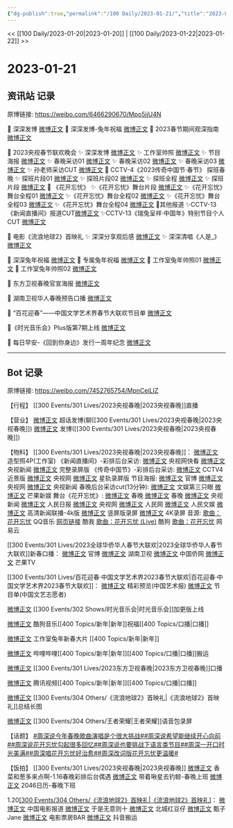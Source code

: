 ```yaml
---
{"dg-publish":true,"permalink":"/100 Daily/2023-01-21/","title":"2023-01-21","created":"2023-01-22T16:00:12.000+08:00","updated":"2023-08-28T20:33:20.263+08:00"}
---
```



<< [[100 Daily/2023-01-20\|2023-01-20]] | [[100 Daily/2023-01-22\|2023-01-22]] >>

# 2023-01-21

## 资讯站 记录

原博链接: https://weibo.com/6466290670/Mpo5jjU4N

🎊 深深发博 [微博正文](https://m.weibo.cn/6466290670/4860460966355403)
🎊 深深发博-兔年祝福 [微博正文](https://m.weibo.cn/6466290670/4860500963767028)
🎊 2023春节期间观深指南 [微博正文](https://m.weibo.cn/6466290670/4860405413839701)

🎊 2023央视春节联欢晚会
✨ 深深发博 [微博正文](https://m.weibo.cn/6466290670/4860492608440059)
✨ 工作室帅照 [微博正文](https://m.weibo.cn/6466290670/4860485024880443)
✨ 节目海报 [微博正文](https://m.weibo.cn/6466290670/4860339655017634)
✨ 春晚采访01 [微博正文](https://m.weibo.cn/6466290670/4860444965607523)
✨ 春晚采访02 [微博正文](https://m.weibo.cn/6466290670/4860398036323094)
✨ 春晚采访03 [微博正文](https://m.weibo.cn/6466290670/4860341815353537)
✨ 孙老师采访CUT [微博正文](https://m.weibo.cn/6466290670/4860358549832109)
🎊 CCTV-4《2023传奇中国节·春节》 探班春晚
✨ 探班片段01 [微博正文](https://m.weibo.cn/6466290670/4860421230304004)
✨ 探班片段02 [微博正文](https://m.weibo.cn/6466290670/4860391400935332)
✨ 探班全程 [微博正文](https://m.weibo.cn/6466290670/4860379295914027)
✨ 探班片段 [微博正文](https://m.weibo.cn/6466290670/4860371103649567)
🎊 《花开忘忧》
✨《花开忘忧》舞台片段 [微博正文](https://m.weibo.cn/6466290670/4860479120087861)
✨《花开忘忧》舞台全程01 [微博正文](https://m.weibo.cn/6466290670/4860482736099157)
✨《花开忘忧》舞台全程02 [微博正文](https://m.weibo.cn/6466290670/4860480281648105)
✨《花开忘忧》舞台全程03 [微博正文](https://m.weibo.cn/6466290670/4860479975468347)
✨《花开忘忧》舞台全程04 [微博正文](https://m.weibo.cn/6466290670/4860478952054675)
🎊其他报道
✨CCTV-13《新闻直播间》报道CUT[微博正文](https://m.weibo.cn/6466290670/4860316016443888)
✨CCTV-13《瑞兔呈祥·中国年》特别节目个人CUT [微博正文](https://m.weibo.cn/6466290670/4860505828631545)

🎊 电影《流浪地球2》首映礼
✨ 深深分享观后感 [微博正文](https://m.weibo.cn/6466290670/4860357316709751)
✨ 深深清唱《人是_》[微博正文](https://m.weibo.cn/6466290670/4860322974800556)

🎊 深深兔年祝福 [微博正文](https://m.weibo.cn/6466290670/4860312791025976)
🎊 专属兔年祝福 [微博正文](https://m.weibo.cn/6466290670/4860391052024505)
🎊 工作室兔年帅照01 [微博正文](https://m.weibo.cn/6466290670/4860387206104092)
🎊 工作室兔年帅照02 [微博正文](https://m.weibo.cn/6466290670/4860501505088135)

🎊 东方卫视春晚官宣海报 [微博正文](https://m.weibo.cn/6466290670/4860331371268113)

🎊 湖南卫视华人春晚预告口播 [微博正文](https://m.weibo.cn/6466290670/4860324195341413)

🎊 “百花迎春”——中国文学艺术界春节大联欢节目单 [微博正文](https://m.weibo.cn/6466290670/4860470882993885)

🎊《时光音乐会》Plus版第7期上线 [微博正文](https://m.weibo.cn/6466290670/4860331115678333)

🎊 每日早安-《回到你身边》发行一周年纪念 [微博正文](https://m.weibo.cn/6466290670/4860255496046376)

---
## Bot 记录

原博链接: https://weibo.com/7452765754/MpnCeiLIZ

【行程】
[[300 Events/301 Lives/2023央视春晚\|2023央视春晚]]直播

【营业】
[微博正文](https://m.weibo.cn/1736988591/4860456818969214) 超话发博(聊[[300 Events/301 Lives/2023央视春晚\|2023央视春晚]])
[微博正文](https://m.weibo.cn/1736988591/4860490007975170) 发博([[300 Events/301 Lives/2023央视春晚\|2023央视春晚]])

【物料】
[[300 Events/301 Lives/2023央视春晚\|2023央视春晚]]：
[微博正文](https://m.weibo.cn/7478855230/4860483083174276) 造型照4P(工作室)
《新闻直播间》-彩排后台采访:
[微博正文](https://m.weibo.cn/1977460817/4860333271811306) 央视网快看
[微博正文](https://m.weibo.cn/2656274875/4860392653723328) 央视新闻
[微博正文](https://m.weibo.cn/6466290670/4860316016443888) 完整录屏版
《传奇中国节》-彩排后台采访:
[微博正文](https://m.weibo.cn/2039753857/4860367823965591) CCTV4近景版
[微博正文](https://m.weibo.cn/3266943013/4860384403786605) 央视网
[微博正文](https://m.weibo.cn/6466290670/4860379295914027) 星轨录屏版
节目海报:
[微博正文](https://m.weibo.cn/3506728370/4860326028513773) 官博
[微博正文](https://m.weibo.cn/3266943013/4860319895127142) 央视网
[微博正文](https://m.weibo.cn/2656274875/4860316050002988) 央视新闻
春晚后台采访cut(13分钟):
[微博正文](https://m.weibo.cn/1371117067/4860480520200516) 文娱第三只眼
[微博正文](https://m.weibo.cn/1591169702/4860480370515811) 芒果新娱
舞台《花开忘忧》:
[微博正文](https://m.weibo.cn/3506728370/4860473973679670) 春晚
[微博正文](https://m.weibo.cn/3506728370/4860473281095807) 春晚
[微博正文](https://m.weibo.cn/2656274875/4860472337903328) 央视新闻
[微博正文](https://m.weibo.cn/2803301701/4860473915214544) 人民日报
[微博正文](https://m.weibo.cn/3266943013/4860472212071474) 央视网
[微博正文](https://m.weibo.cn/2286908003/4860476985454139) 人民网
[微博正文](https://m.weibo.cn/7362512027/4860476713079479) 人民文娱
[微博正文](https://m.weibo.cn/2140502770/4860478624373558) 高清新闻联播-4k版
[微博正文](https://m.weibo.cn/1786590437/4860474250766104) 竖屏版录屏
[微博正文](https://m.weibo.cn/1786590437/4860476795661406) 4K录屏
音源:
[歌曲：花开忘忧](https://weibo.cn/sinaurl?u=https%3A%2F%2Fc.y.qq.com%2Fbase%2Ffcgi-bin%2Fu%3F__%3DG99Yed0ucFf0) QQ音乐
[网页链接](https://weibo.cn/sinaurl?u=https%3A%2F%2Fm.kuwo.cn%2Fyinyue%2F259379862%3Ff%3Dip%26t%3Dsinawb) 酷我
[歌曲：花开忘忧 (Live)](https://weibo.cn/sinaurl?u=https%3A%2F%2Ft3.kugou.com%2Fsong.html%3Fid%3Df4BcZe1B7V2) 酷狗
[歌曲：花开忘忧](https://weibo.cn/sinaurl?u=http%3A%2F%2Fmusic.163.com%2Fshare%2Fsina%2Fdirect%2F18%2F2016388224%3Fuct2%3DR0Cv0EhwCTVHarERxcv6GA%253D%253D%26haspic%3D0%26dlt%3D0846) 网易云

[[300 Events/301 Lives/2023全球华侨华人春节大联欢\|2023全球华侨华人春节大联欢]]新春口播：
[微博正文](https://m.weibo.cn/5785156131/4860318117794670) 官博
[微博正文](https://m.weibo.cn/1638629382/4860318125395457) 湖南卫视
[微博正文](https://m.weibo.cn/5137261048/4860340763104654) 中国侨网
[微博正文](https://m.weibo.cn/1663088660/4860372726847354) 芒果TV

[[300 Events/301 Lives/百花迎春·中国文学艺术界2023春节大联欢\|百花迎春·中国文学艺术界2023春节大联欢]]：
[微博正文](https://m.weibo.cn/1943724947/4860257719551137) 精彩预览(中国艺术报)
[微博正文](https://m.weibo.cn/3211895913/4860467451790846) 节目单(中国文艺志愿者)

[微博正文](https://m.weibo.cn/6466290670/4860331115678333) [[300 Events/302 Shows/时光音乐会\|时光音乐会]]加更版上线

[微博正文](https://m.weibo.cn/1665103091/4860384798578411) 酷狗音乐[[400 Topics/新年\|新年]]祝福[[400 Topics/口播\|口播]]

[微博正文](https://m.weibo.cn/7478855230/4860378515511828) 工作室兔年新春大片 [[400 Topics/新年\|新年]]

[微博正文](https://m.weibo.cn/7495641082/4860334022334637) 哔哩哔哩[[400 Topics/新年\|新年]][[400 Topics/口播\|口播]]搬运

[微博正文](https://m.weibo.cn/3154827593/4860338249930874) [[300 Events/301 Lives/2023东方卫视春晚\|2023东方卫视春晚]]口播

[微博正文](https://m.weibo.cn/2591595652/4860311352115375) 腾讯视频[[400 Topics/新年\|新年]][[400 Topics/口播\|口播]]

[微博正文](https://m.weibo.cn/6436669966/4860342888306308) [[300 Events/304 Others/《流浪地球2》首映礼\|《流浪地球2》首映礼]]总结长图

[微博正文](https://m.weibo.cn/3246571812/4860281194283077) [[300 Events/304 Others/王者荣耀\|王者荣耀]]语音包录屏

【话题】
[#周深说今年春晚歌曲演唱是个很大挑战#](https://s.weibo.com/weibo?q=%23%E5%91%A8%E6%B7%B1%E8%AF%B4%E4%BB%8A%E5%B9%B4%E6%98%A5%E6%99%9A%E6%AD%8C%E6%9B%B2%E6%BC%94%E5%94%B1%E6%98%AF%E4%B8%AA%E5%BE%88%E5%A4%A7%E6%8C%91%E6%88%98%23)[#周深说希望能继续开心向前#](https://s.weibo.com/weibo?q=%23%E5%91%A8%E6%B7%B1%E8%AF%B4%E5%B8%8C%E6%9C%9B%E8%83%BD%E7%BB%A7%E7%BB%AD%E5%BC%80%E5%BF%83%E5%90%91%E5%89%8D%23)[#周深说花开忘忧勾起很多回忆#](https://s.weibo.com/weibo?q=%23%E5%91%A8%E6%B7%B1%E8%AF%B4%E8%8A%B1%E5%BC%80%E5%BF%98%E5%BF%A7%E5%8B%BE%E8%B5%B7%E5%BE%88%E5%A4%9A%E5%9B%9E%E5%BF%86%23)[#周深说也要挑战下语言类节目#](https://s.weibo.com/weibo?q=%23%E5%91%A8%E6%B7%B1%E8%AF%B4%E4%B9%9F%E8%A6%81%E6%8C%91%E6%88%98%E4%B8%8B%E8%AF%AD%E8%A8%80%E7%B1%BB%E8%8A%82%E7%9B%AE%23)[#周深一开口时光美满#](https://s.weibo.com/weibo?q=%23%E5%91%A8%E6%B7%B1%E4%B8%80%E5%BC%80%E5%8F%A3%E6%97%B6%E5%85%89%E7%BE%8E%E6%BB%A1%23)[#周深唱花开忘忧好治愈#](https://s.weibo.com/weibo?q=%23%E5%91%A8%E6%B7%B1%E5%94%B1%E8%8A%B1%E5%BC%80%E5%BF%98%E5%BF%A7%E5%A5%BD%E6%B2%BB%E6%84%88%23)[#周深改词版花开忘忧更温暖#](https://s.weibo.com/weibo?q=%23%E5%91%A8%E6%B7%B1%E6%94%B9%E8%AF%8D%E7%89%88%E8%8A%B1%E5%BC%80%E5%BF%98%E5%BF%A7%E6%9B%B4%E6%B8%A9%E6%9A%96%23)

【饭拍】
[[300 Events/301 Lives/2023央视春晚\|2023央视春晚]]
[微博正文](https://m.weibo.cn/5318425058/4860269559546980) 香菜和葱多来点啊-1.16春晚彩排后台偶遇
[微博正文](https://m.weibo.cn/3246571812/4860453794092598) 带着啾星去钓鲸-春晚上班
[微博正文](https://m.weibo.cn/1308570033/4860481657113507) 2046日历-春晚下班

1.20[[300 Events/304 Others/《流浪地球2》首映礼\|《流浪地球2》首映礼]](续)：
[微博正文](https://m.weibo.cn/1261788454/4860318498952960) 中国电影报道
[微博正文](https://m.weibo.cn/2014837094/4860060129561904) 于是无意则十
[微博正文](https://m.weibo.cn/6417802167/4860073132952764) 北城红豆仔
[微博正文](https://m.weibo.cn/1767777411/4860114077227063) 甄子Jane
[微博正文](https://m.weibo.cn/3348078992/4860061316815722) 电影票房BAR
[微博正文](https://m.weibo.cn/7495641082/4860146843128503) 抖音搬运
